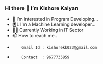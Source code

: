 ### Hi there 👋 I’m Kishore Kalyan


  - 👀 I’m interested in Program Developing...
  - 🅼L I'm a Machine Learning developer...
  - 👨‍💻 Currently Working in IT Sector
  - 📫 How to reach me..
  -         Gmail Id : kishorekk023@gmail.com
  -         Contact  : 9677735859

<!---
KishoreKalyan23/KishoreKalyan23 is a ✨ special ✨ repository because its `README.md` (this file) appears on your GitHub profile.
You can click the Preview link to take a look at your changes.
--->
